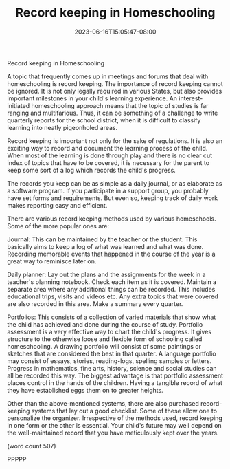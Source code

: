 ﻿---
title: "Record keeping in Homeschooling"
date: 2023-06-16T15:05:47-08:00
description: "Home Schooling Tips for Web Success"
featured_image: "/images/Home Schooling.jpg"
tags: ["Home Schooling"]
---

Record keeping in Homeschooling

A topic that frequently comes up in meetings and forums that deal
with homeschooling is record keeping. The importance of record 
keeping cannot be ignored. It is not only legally required in 
various States, but also provides important milestones in your 
child's learning experience. An interest-initiated homeschooling 
approach means that the topic of studies is far ranging and 
multifarious. Thus, it can be something of a challenge to write 
quarterly reports for the school district, when it is difficult 
to classify learning into neatly pigeonholed areas. 

Record keeping is important not only for the sake of regulations. 
It is also an exciting way to record and document the learning 
process of the child. When most of the learning is done through 
play and there is no clear cut index of topics that have to be 
covered, it is necessary for the parent to keep some sort of a log 
which records the child's progress. 

The records you keep can be as simple as a daily journal, or as 
elaborate as a software program. If you participate in a support 
group, you probably have set forms and requirements. But even so, 
keeping track of daily work makes reporting easy and efficient.


There are various record keeping methods used by various 
homeschools. Some of the more popular ones are:

Journal:
This can be maintained by the teacher or the student. This 
basically aims to keep a log of what was learned and what was 
done. Recording memorable events that happened in the course of 
the year is a great way to reminisce later on.  


Daily planner:
Lay out the plans and the assignments for the week in a teacher's 
planning notebook. Check each item as it is covered. Maintain a 
separate area where any additional things can be recorded. This 
includes educational trips, visits and videos etc. Any extra 
topics that were covered are also recorded in this area. Make a 
summary every quarter. 

Portfolios:
This consists of a collection of varied materials that show what 
the child has achieved and done during the course of study. 
Portfolio assessment is a very effective way to chart the child's 
progress. It gives structure to the otherwise loose and flexible 
form of schooling called homeschooling. A drawing portfolio will 
consist of some paintings or sketches that are considered the best 
in that quarter. A language portfolio may consist of essays, 
stories, reading-logs, spelling samples or letters. Progress in 
mathematics, fine arts, history, science and social studies can 
all be recorded this way. The biggest advantage is that portfolio 
assessment places control in the hands of the children. Having a 
tangible record of what they have established eggs them on to 
greater heights. 

Other than the above-mentioned systems, there are also purchased 
record-keeping systems that lay out a good checklist. Some of 
these allow one to personalize the organizer. Irrespective of the 
methods used, record keeping in one form or the other is 
essential. Your child's future may well depend on the 
well-maintained record that you have meticulously kept over the 
years.

(word count 507)

PPPPP
